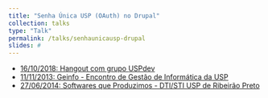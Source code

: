 ```yaml
---
title: "Senha Única USP (OAuth) no Drupal"
collection: talks
type: "Talk"
permalink: /talks/senhaunicausp-drupal
slides: #
---
```


<ul>
  <li> <a href="https://www.youtube.com/watch?v=BnWZhfQcjS8">
    16/10/2018: Hangout com grupo <a href="https://uspdev.github.io/">USPdev</a>
    <i class="fa fa-youtube"></i></a>
  </li>

  <li> <a href="#">
    11/11/2013: Geinfo - Encontro de Gestão de Informática da USP
    <i class="fa fa-file-pdf-o"></i></a>
  </li>

  <li> <a href="{{base_path}}/files/certificados/eventos/2014/senhaUnicaDrupal.pdf">
    27/06/2014: Softwares que Produzimos - DTI/STI USP de Ribeirão Preto
    <i class="fa fa-file-pdf-o"></i></a>
  </li>
</ul>
